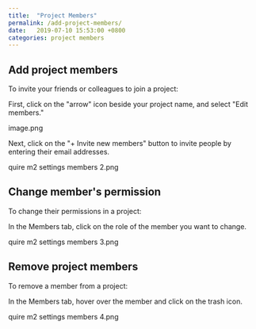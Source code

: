 ```yaml
---
title:  "Project Members"
permalink: /add-project-members/
date:   2019-07-10 15:53:00 +0800
categories: project members
---
```


## Add project members

To invite your friends or colleagues to join a project:

First, click on the "arrow" icon beside your project name, and select "Edit members."

image.png

Next, click on the "+ Invite new members" button to invite people by entering their email addresses.

quire m2 settings members 2.png

## Change member's permission

To change their permissions in a project:

In the Members tab, click on the role of the member you want to change.

quire m2 settings members 3.png

## Remove project members

To remove a member from a project:

In the Members tab, hover over the member and click on the trash icon.

quire m2 settings members 4.png

